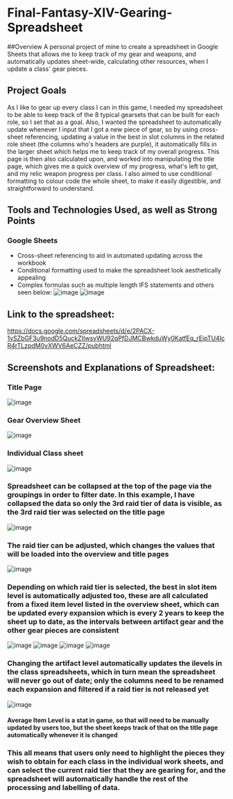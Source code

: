 # Final-Fantasy-XIV-Gearing-Spreadsheet

##Overview
A personal project of mine to create a spreadsheet in Google Sheets that allows me to keep track of my gear and weapons, and automatically updates sheet-wide, calculating other resources, when I update a class' gear pieces.

## Project Goals
As I like to gear up every class I can in this game, I needed my spreadsheet to be able to keep track of the 8 typical gearsets that can be built for each role, so I set that as a goal. Also, I wanted the spreadsheet to automatically update whenever I input that I got a new piece of gear, so by using cross-sheet referencing, updating a value in the best in slot columns in the related role sheet (the columns who's headers are purple), it automatically fills in the larger sheet which helps me to keep track of my overall progress. This page is then also calculated upon, and worked into manipulating the title page, which gives me a quick overview of my progress, what's left to get, and my relic weapon progress per class. I also aimed to use conditional formatting to colour code the whole sheet, to make it easily digestible, and straightforward to understand.

## Tools and Technologies Used, as well as Strong Points
### Google Sheets
- Cross-sheet referencing to aid in automated updating across the workbook
- Conditional formatting used to make the spreadsheet look aesthetically appealing
- Complex formulas such as multiple length IFS statements and others seen below:
![image](https://github.com/Rayan-Arshed/Final-Fantasy-XIV-Gearing-Spreadsheet/assets/95011650/daf8f5ff-0ab6-466d-bbbf-e551520392d1)
![image](https://github.com/Rayan-Arshed/Final-Fantasy-XIV-Gearing-Spreadsheet/assets/95011650/e104fd9a-d037-42df-8add-e2f37be7cf64)

## Link to the spreadsheet:

https://docs.google.com/spreadsheets/d/e/2PACX-1vSZbGF3u9nodD5QuckZIIwsvWU92qPfDJMCBwkduWy0KatfEq_rEjpTU4IcR4rTLzpdM0vXWV6AeCZZ/pubhtml

## Screenshots and Explanations of Spreadsheet:

### Title Page

![image](https://github.com/Rayan-Arshed/Final-Fantasy-XIV-Gearing-Spreadsheet/assets/95011650/9f2c693c-b9e9-4198-90f0-555fffe3e420)

### Gear Overview Sheet

![image](https://github.com/Rayan-Arshed/Final-Fantasy-XIV-Gearing-Spreadsheet/assets/95011650/48f497a2-b212-4b90-9b4c-6bbd54ffdf54)

### Individual Class sheet

![image](https://github.com/Rayan-Arshed/Final-Fantasy-XIV-Gearing-Spreadsheet/assets/95011650/0fb3fdbb-de9d-4606-bcec-df4e32dd757b)

### Spreadsheet can be collapsed at the top of the page via the groupings in order to filter date. In this example, I have collapsed the data so only the 3rd raid tier of data is visible, as the 3rd raid tier was selected on the title page

![image](https://github.com/Rayan-Arshed/Final-Fantasy-XIV-Gearing-Spreadsheet/assets/95011650/5f5a582c-7729-4ba6-ae71-2fd4e9717de2)

### The raid tier can be adjusted, which changes the values that will be loaded into the overview and title pages

![image](https://github.com/Rayan-Arshed/Final-Fantasy-XIV-Gearing-Spreadsheet/assets/95011650/975c6522-4a75-4d1c-aeb3-925113f32e34)

### Depending on which raid tier is selected, the best in slot item level is automatically adjusted too, these are all calculated from a fixed item level listed in the overview sheet, which can be updated every expansion which is every 2 years to keep the sheet up to date, as the intervals between artifact gear and the other gear pieces are consistent 

![image](https://github.com/Rayan-Arshed/Final-Fantasy-XIV-Gearing-Spreadsheet/assets/95011650/4a5bf820-7950-4f4e-a09d-db6459bad39c)
![image](https://github.com/Rayan-Arshed/Final-Fantasy-XIV-Gearing-Spreadsheet/assets/95011650/4f4d88c1-ba1d-43a6-b0a1-2a39b239c75f)
![image](https://github.com/Rayan-Arshed/Final-Fantasy-XIV-Gearing-Spreadsheet/assets/95011650/79b2de5d-f282-4f95-a07d-6203d496359d)
![image](https://github.com/Rayan-Arshed/Final-Fantasy-XIV-Gearing-Spreadsheet/assets/95011650/23137960-f6c3-4cfc-b7b1-5fb2850bb77b)

### Changing the artifact level automatically updates the ilevels in the class spreadsheets, which in turn mean the spreadsheet will never go out of date; only the columns need to be renamed each expansion and filtered if a raid tier is not released yet

![image](https://github.com/Rayan-Arshed/Final-Fantasy-XIV-Gearing-Spreadsheet/assets/95011650/ef8b6fe2-6ddf-4781-a0e4-23f3b59f150f)
#### Average Item Level is a stat in game, so that will need to be manually updated by users too, but the sheet keeps track of that on the title page automatically whenever it is changed


### This all means that users only need to highlight the pieces they wish to obtain for each class in the individual work sheets, and can select the current raid tier that they are gearing for, and the spreadsheet will automatically handle the rest of the processing and labelling of data.
